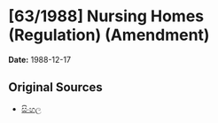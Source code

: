 # [63/1988] Nursing Homes (Regulation) (Amendment)

**Date:** 1988-12-17

## Original Sources

- [සිංහල](https://documents.gov.lk/view/acts/1988/12/63-1988_S.pdf)
